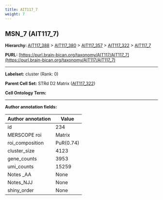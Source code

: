 ```yaml
---
title: AIT117_7
weight: 7
---
```

## MSN_7 (AIT117_7)
<b>Hierarchy: </b>
[AIT117_388](../AIT117_388) >
[AIT117_380](../AIT117_380) >
[AIT117_357](../AIT117_357) >
[AIT117_322](../AIT117_322) >
[AIT117_7](../AIT117_7)

**PURL:** [https://purl.brain-bican.org/taxonomy/AIT117/AIT117_7](https://purl.brain-bican.org/taxonomy/AIT117/AIT117_7)

---


**Labelset:** cluster (Rank: 0)

**Parent Cell Set:** STRd D2 Matrix ([AIT117_322](../AIT117_322))



**Cell Ontology Term:** 

[MARKER GENES.]: #


---

[TRANSFERRED ANNOTATIONS.]: #


[AUTHOR ANNOTATION FIELDS.]: #


**Author annotation fields:**

| Author annotation | Value |
|-------------------|-------|
|id|234|
|MERSCOPE roi|Matrix|
|roi_composition|PuR(0.74) | PuC(0.2)|
|cluster_size|4123|
|gene_counts|3953|
|umi_counts|15259|
|Notes _AA|None|
|Notes_NJJ|None|
|shiny_order|None|
